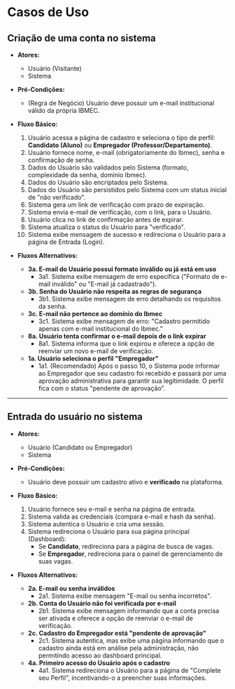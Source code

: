 # Casos de Uso

## Criação de uma conta no sistema

* **Atores:**
    * Usuário (Visitante)
    * Sistema

* **Pré-Condições:**
    * (Regra de Negócio) Usuário deve possuir um e-mail institucional válido da própria IBMEC.

* **Fluxo Básico:**
    1.  Usuário acessa a página de cadastro e seleciona o tipo de perfil: **Candidato (Aluno)** ou **Empregador (Professor/Departamento)**.
    2.  Usuário fornece nome, e-mail (obrigatoriamente do Ibmec), senha e confirmação de senha.
    3.  Dados do Usuário são validados pelo Sistema (formato, complexidade da senha, domínio Ibmec).
    4.  Dados do Usuário são encriptados pelo Sistema.
    5.  Dados do Usuário são persistidos pelo Sistema com um status inicial de "não verificado".
    6.  Sistema gera um link de verificação com prazo de expiração.
    7.  Sistema envia e-mail de verificação, com o link, para o Usuário.
    8.  Usuário clica no link de confirmação antes de expirar.
    9.  Sistema atualiza o status do Usuário para "verificado".
    10. Sistema exibe mensagem de sucesso e redireciona o Usuário para a página de Entrada (Login).

* **Fluxos Alternativos:**
    * **3a. E-mail do Usuário possui formato inválido ou já está em uso**
        * 3a1. Sistema exibe mensagem de erro específica ("Formato de e-mail inválido" ou "E-mail já cadastrado").
    * **3b. Senha do Usuário não respeita as regras de segurança**
        * 3b1. Sistema exibe mensagem de erro detalhando os requisitos da senha.
    * **3c. E-mail não pertence ao domínio do Ibmec**
        * 3c1. Sistema exibe mensagem de erro: "Cadastro permitido apenas com e-mail institucional do Ibmec."
    * **8a. Usuário tenta confirmar o e-mail depois de o link expirar**
        * 8a1. Sistema informa que o link expirou e oferece a opção de reenviar um novo e-mail de verificação.
    * **1a. Usuário seleciona o perfil "Empregador"**
        * 1a1. (Recomendado) Após o passo 10, o Sistema pode informar ao Empregador que seu cadastro foi recebido e passará por uma aprovação administrativa para garantir sua legitimidade. O perfil fica com o status "pendente de aprovação".

---

## Entrada do usuário no sistema

* **Atores:**
    * Usuário (Candidato ou Empregador)
    * Sistema

* **Pré-Condições:**
    * Usuário deve possuir um cadastro ativo e **verificado** na plataforma.

* **Fluxo Básico:**
    1.  Usuário fornece seu e-mail e senha na página de entrada.
    2.  Sistema valida as credenciais (compara e-mail e hash da senha).
    3.  Sistema autentica o Usuário e cria uma sessão.
    4.  Sistema redireciona o Usuário para sua página principal (Dashboard):
        * Se **Candidato**, redireciona para a página de busca de vagas.
        * Se **Empregador**, redireciona para o painel de gerenciamento de suas vagas.

* **Fluxos Alternativos:**
    * **2a. E-mail ou senha inválidos**
        * 2a1. Sistema exibe mensagem "E-mail ou senha incorretos".
    * **2b. Conta do Usuário não foi verificada por e-mail**
        * 2b1. Sistema exibe mensagem informando que a conta precisa ser ativada e oferece a opção de reenviar o e-mail de verificação.
    * **2c. Cadastro do Empregador está "pendente de aprovação"**
        * 2c1. Sistema autentica, mas exibe uma página informando que o cadastro ainda está em análise pela administração, não permitindo acesso ao dashboard principal.
    * **4a. Primeiro acesso do Usuário após o cadastro**
        * 4a1. Sistema redireciona o Usuário para a página de "Complete seu Perfil", incentivando-o a preencher suas informações.
